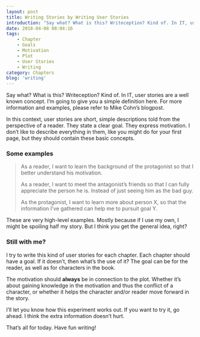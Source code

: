 ```yaml
---
layout: post
title: Writing Stories by Writing User Stories
introduction: "Say what? What is this? Writeception? Kind of. In IT, user stories are a well known concept."
date: 2018-04-08 08:04:16
tags:
    - Chapter
    - Goals
    - Motivation
    - Plot
    - User Stories
    - Writing
category: Chapters
blog: 'writing'
---
```

Say what? What is this? Writeception? Kind of. In IT, user stories are a well known concept. I&#8217;m going to give you a simple definition here. For more information and examples, please refer to Mike Cohn&#8217;s blogpost.

In this context, user stories are short, simple descriptions told from the perspective of a reader. They state a clear goal. They express motivation. I don&#8217;t like to describe everything in them, like you might do for your first page, but they should contain these basic concepts.

### Some examples



> As a reader, I want to learn the background of the protagonist so that I better understand his motivation.
> 
> As a reader, I want to meet the antagonist&#8217;s friends so that I can fully appreciate the person he is. Instead of just seeing him as the bad guy.
> 
> As the protagonist, I want to learn more about person X, so that the information I&#8217;ve gathered can help me to pursuit goal Y.

These are very high-level examples. Mostly because if I use my own, I might be spoiling half my story. But I think you get the general idea, right?

### Still with me?

I try to write this kind of user stories for each chapter. Each chapter should have a goal. If it doesn&#8217;t, then what&#8217;s the use of it? The goal can be for the reader, as well as for characters in the book.

The motivation should **always** be in connection to the plot. Whether it&#8217;s about gaining knowledge in the motivation and thus the conflict of a character, or whether it helps the character and/or reader move forward in the story.

I&#8217;ll let you know how this experiment works out. If you want to try it, go ahead. I think the extra information doesn&#8217;t hurt.

That&#8217;s all for today. Have fun writing!